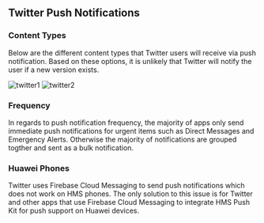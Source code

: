 ## Twitter Push Notifications

### Content Types

Below are the different content types that Twitter users will receive via push notification. Based on these options, it is unlikely that Twitter will notify the user if a new version exists.

![twitter1](https://user-images.githubusercontent.com/40374800/162062983-1fbaad2c-4550-4fe1-abc1-ccbe9b183963.jpg)
![twitter2](https://user-images.githubusercontent.com/40374800/162062988-436cdb5c-ee87-4525-b92a-e543e408ad62.jpg)

### Frequency

In regards to push notification frequency, the majority of apps only send immediate push notifications for urgent items such as Direct Messages and Emergency Alerts. Otherwise the majority of notifications are grouped togther and sent as a bulk notification.

### Huawei Phones

Twitter uses Firebase Cloud Messaging to send push notifications which does not work on HMS phones. The only solution to this issue is for Twitter and other apps that use Firebase Cloud Messaging to integrate HMS Push Kit for push support on Huawei devices.
